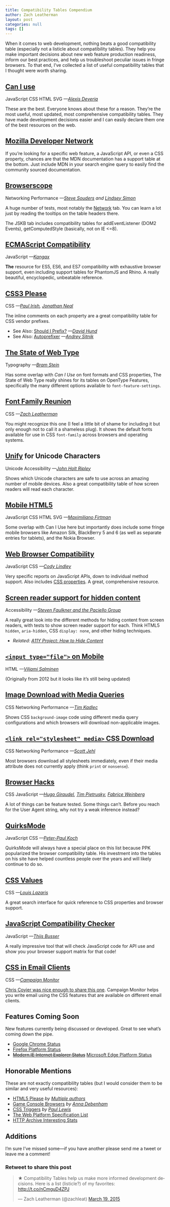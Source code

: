```yaml
---
title: Compatibility Tables Compendium
author: Zach Leatherman
layout: post
categories: null
tags: []
---
```


When it comes to web development, nothing beats a good compatibility table (especially not a listicle about compatibility tables). They help you make important decisions about new web feature production readiness, inform our best practices, and help us troubleshoot peculiar issues in fringe browsers. To that end, I’ve collected a list of useful compatibility tables that I thought were worth sharing.

## [Can I use](http://caniuse.com/)
<span class="tag">JavaScript</span> <span class="tag">CSS</span> <span class="tag">HTML</span> <span class="tag">SVG</span> *—[Alexis Deveria](http://a.deveria.com/)*

These are the best. Everyone knows about these for a reason. They’re the most useful, most updated, most comprehensive compatibility tables. They have made development decisions easier and I can easily declare them one of the best resources on the web.

## [Mozilla Developer Network](https://developer.mozilla.org/)

If you’re looking for a specific web feature, a JavaScript API, or even a CSS property, chances are that the MDN documentation has a support table at the bottom. Just include MDN in your search engine query to easily find the community sourced documentation.

## [Browserscope](http://www.browserscope.org)
<span class="tag">Networking</span> <span class="tag">Performance</span> *—[Steve Souders](http://stevesouders.com/) and [Lindsey Simon](https://twitter.com/elsigh)*

A huge number of tests, most notably the [Network](http://www.browserscope.org/?category=network&v=1) tab. You can learn a lot just by reading the tooltips on the table headers there.

The JSKB tab includes compatibility tables for addEventListener (DOM2 Events), getComputedStyle (basically, not on IE &lt;=8).

## [ECMAScript Compatibility](http://kangax.github.io/compat-table/)

<span class="tag">JavaScript</span> *—[Kangax](http://perfectionkills.com/)*

**The** resource for ES5, ES6, and ES7 compatibility with exhaustive browser support, even including support tables for PhantomJS and Rhino. A really beautiful, encyclopedic, unbeatable reference.

## [CSS3 Please](http://css3please.com/)

<span class="tag">CSS</span> *—[Paul Irish](http://paulirish.com), [Jonathan Neal](http://twitter.com/jon_neal)*

The inline comments on each property are a great compatibility table for CSS vendor prefixes.

* See Also: [Should I Prefix?](http://shouldiprefix.com/) *—[David Hund](http://valuedstandards.com/)*
* See Also: [Autoprefixer](https://github.com/postcss/autoprefixer) *—[Andrey Sitnik](http://sitnik.ru/en)*

## [The State of Web Type](http://stateofwebtype.com/)

<span class="tag">Typography</span> *—[Bram Stein](http://www.bramstein.com/)*

Has some overlap with *Can I Use* on font formats and CSS properties, The State of Web Type really shines for its tables on OpenType Features, specifically the many different options available to `font-feature-settings`.

## [Font Family Reunion](http://fontfamily.io/)

<span class="tag">CSS</span> *—[Zach Leatherman](http://zachleat.com/)*

You might recognize this one (I feel a little bit of shame for including it but only enough not to call it a shameless plug). It shows the default fonts available for use in CSS `font-family` across browsers and operating systems.

## [Unify](http://unicode.johnholtripley.co.uk/) for Unicode Characters

<span class="tag">Unicode</span> <span class="tag">Accessibility</span> *—[John Holt Ripley](http://cv.johnholtripley.co.uk/)*

Shows which Unicode characters are safe to use across an amazing number of mobile devices. Also a great compatibility table of how screen readers will read each character.

## [Mobile HTML5](http://mobilehtml5.org/)

<span class="tag">JavaScript</span> <span class="tag">CSS</span> <span class="tag">HTML</span> <span class="tag">SVG</span> *—[Maximiliano Firtman](http://firt.mobi/)*

Some overlap with Can I Use here but importantly does include some fringe mobile browsers like Amazon Silk, BlackBerry 5 and 6 (as well as separate entries for tablets), and the Nokia Browser.

## [Web Browser Compatibility](http://webbrowsercompatibility.com/)
<span class="tag">JavaScript</span> <span class="tag">CSS</span> *—[Cody Lindley](http://codylindley.com/)*

Very specific reports on JavaScript APIs, down to individual method support. Also includes [CSS properties](http://webbrowsercompatibility.com/css-properties/desktop/). A great, comprehensive resource.

## [Screen reader support for hidden content](http://www.html5accessibility.com/tests/hidden2013.html)

<span class="tag">Accessibility</span> *—[Steven Faulkner and the Paciello Group](http://www.paciellogroup.com/)*

A really great look into the different methods for hiding content from screen readers, with tests to show screen reader support for each. Think HTML5 `hidden`, `aria-hidden`, CSS `display: none`, and other hiding techniques.

* *Related: [A11Y Project: How to Hide Content](http://a11yproject.com/posts/how-to-hide-content/)*

## [`<input type="file">` on Mobile](http://viljamis.com/blog/2012/file-upload-support-on-mobile/)

<span class="tag">HTML</span> *—[Viljami Salminen](http://viljamis.com/)*

(Originally from 2012 but it looks like it’s still being updated)

## [Image Download with Media Queries](http://timkadlec.com/2012/04/media-query-asset-downloading-results/)

<span class="tag">CSS</span> <span class="tag">Networking</span> <span class="tag">Performance</span> *—[Tim Kadlec](http://timkadlec.com)*

Shows CSS `background-image` code using different media query configurations and which browsers will download non-applicable images.

## [`<link rel="stylesheet" media>` CSS Download](https://scottjehl.github.io/CSS-Download-Tests/)

<span class="tag">CSS</span> <span class="tag">Networking</span> <span class="tag">Performance</span> *—[Scott Jehl](http://scottjehl.com/)*

Most browsers download all stylesheets immediately, even if their media attribute does not currently apply (think `print` or `nonsense`).

## [Browser Hacks](http://browserhacks.com/)

<span class="tag">CSS</span> <span class="tag">JavaScript</span> *—[Hugo Giraudel](http://hugogiraudel.com/), [Tim Pietrusky](http://timpietrusky.com/), [Fabrice Weinberg](https://twitter.com/fweinb)*

A lot of things can be feature tested. Some things can’t. Before you reach for the User Agent string, why not try a weak inference instead?

## [QuirksMode](http://www.quirksmode.org/compatibility.html)
<span class="tag">JavaScript</span> <span class="tag">CSS</span> *—[Peter-Paul Koch](http://www.quirksmode.org/about/)*

QuirksMode will always have a special place on this list because PPK popularized the browser compatibility table. His investment into the tables on his site have helped countless people over the years and will likely continue to do so.

## [CSS Values](http://cssvalues.com/)
<span class="tag">CSS</span> *—[Louis Lazaris](http://www.impressivewebs.com/)*

A great search interface for quick reference to CSS properties and browser support.

## [JavaScript Compatibility Checker](http://jscc.info/)
<span class="tag">JavaScript</span> *—[Thijs Busser](http://tbusser.net/)*

A really impressive tool that will check JavaScript code for API use and show you your browser support matrix for that code!

## [CSS in Email Clients](https://www.campaignmonitor.com/css/)
<span class="tag">CSS</span> *—[Campaign Monitor](https://www.campaignmonitor.com/)*

[Chris Coyier was nice enough to share this one](https://twitter.com/Real_CSS_Tricks/status/579390963904204800). Campaign Monitor helps you write email using the CSS features that are available on different email clients.

## Features Coming Soon

New features currently being discussed or developed. Great to see what’s coming down the pipe.

* [Google Chrome Status](https://www.chromestatus.com/features)
* [Firefox Platform Status](https://platform-status.mozilla.org/)
* ~~[Modern.IE Internet Explorer Status](https://status.modern.ie/)~~ [Microsoft Edge Platform Status](https://developer.microsoft.com/en-us/microsoft-edge/platform/status/)

## Honorable Mentions

These are not exactly compatiblilty tables (but I would consider them to be similar and very useful resources):

* [HTML5 Please](http://html5please.com/) *by [Multiple authors](https://github.com/h5bp/html5please/graphs/contributors)*
* [Game Console Browsers](http://console.maban.co.uk/) *by [Anna Debenham](http://maban.co.uk/)*
* [CSS Triggers](http://csstriggers.com/) *by [Paul Lewis](http://aerotwist.com/)*
* [The Web Platform Specification List](https://platform.html5.org/)
* [HTTP Archive Interesting Stats](http://httparchive.org/interesting.php)

## Additions

I’m sure I’ve missed some—if you have another please send me a tweet or leave me a comment!


<div class="retweettoshare">
	<h3 class="retweettoshare_title">Retweet to share this post</h3>
	<div class="retweettoshare_widget">
		<blockquote class="twitter-tweet" data-lang="en"><p lang="en" dir="ltr">★ Compatibility Tables help us make more informed development decisions. Here is a list (listicle?) of my favorites: <a href="http://t.co/nCmguD4ZPJ">http://t.co/nCmguD4ZPJ</a></p>&mdash; Zach Leatherman (@zachleat) <a href="https://twitter.com/zachleat/status/578647641279610880">March 19, 2015</a></blockquote>
	</div>
</div>

